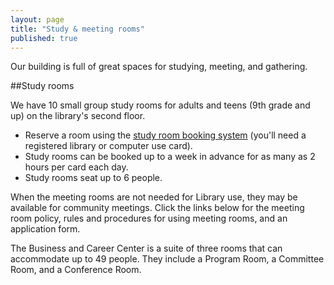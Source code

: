 ```yaml
---
layout: page
title: "Study & meeting rooms"
published: true
---
```


Our building is full of great spaces for studying, meeting, and gathering.

##Study rooms

We have 10 small group study rooms for adults and teens (9th grade and up) on the library's second floor. 
- Reserve a room using the [study room booking system](http://events.skokielibrary.info/evanced/lib/roomrequest.asp?mm=1&libnum=2&allroomscheck=1) (you'll need a registered library or computer use card).
- Study rooms can be booked up to a week in advance for as many as 2 hours per card each day.
- Study rooms seat up to 6 people.
 

When the meeting rooms are not needed for Library use, they may be available for community meetings. Click the links below for the meeting room policy, rules and procedures for using meeting rooms, and an application form.

The Business and Career Center is a suite of three rooms that can accommodate up to 49 people. They include a Program Room, a Committee Room, and a Conference Room.